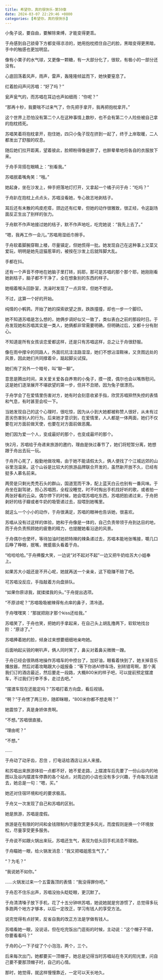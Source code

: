 ```yaml
---
title: 希望你，真的很快乐-第59章
date: 2024-03-07 22:29:46 +0800
categories: [希望你，真的很快乐]
---
```


小兔子说，要自由，要解除束缚，才能变得更乖。

于舟感到自己锁骨下方都变得凉凉的，她用抱枕捂住自己的脸，黑暗变得更黑暗，手中的触感也更加明显。

像有小栗子的水气球，又更像一颗糖，有一大部分化了，很软，有极小的一部分还没有。

心底回荡着风声，雨声，雷声，轰隆隆倾盆而下，她快要窒息了。

红着脸闷声问苏唱：“好了吗？”

瓮声瓮气的，而苏唱在耳边也声如细雨：“你呢？”

“那再十秒，我要喘不过来气了，你先把手拿开，我再把抱枕拿开。”

这个世界上恐怕没有第二个人在这种事情上数秒，也不会有第二个人险些被自己拿的抱枕捂死。

苏唱笑着将抱枕拿开，抱住她，四只小兔子现在挤到一起了，终于上岸取暖，二人都发出了舒服的叹息。

随后她们拉开距离，望着彼此，脸颊粉得像是醉了，也醉晕晕地将各自的衣服放下来。

于舟手背搭在眼睛上：“别看我。”

苏唱抿着嘴角笑：“哦。”

她起身，坐在沙发上，伸手把落地灯打开，又拿起一个橘子问于舟：“吃吗？”

于舟趴在抱枕上点点头，苏唱没看她，专心致志地剥桔子。

耳后还有未散的鸡皮疙瘩，颈边还有红晕，但她的动作很雅致，很正经，令这副场面反正生出了别样的张力。

于舟默不作声地接过她的桔子，默不作声地吃，吃完她说：“我先上去了。”

“嗯，我再工作一会儿。”苏唱用湿纸巾擦手。

于舟软着脚腕穿鞋上楼，尽量镇定，但她慌得一批。她发现自己在这种事上又菜又爱玩，明明是她先逗猫惹草的，被按在沙发上后就阵脚大乱。

手都在抖。

还有一个声音不停地在她脑子里打转，妈耶，那可是苏唱的那个那个耶，她刚刚看她剥桔子，脑子都不干净了，全在想象别的东西的样子。

她咽着喉头回卧室，洗澡时发现了一点异常，但她不想说。

不过，这算一个好的开始。

纯情的小鹌鹑，开始了她的探索欲望之旅，跌跌撞撞，却也一步一个脚印。

她不知道苏唱是怎么想的，她俩步调好似又一致了，类似表白之前的那段时日。于舟发现她和苏唱其实是一类人，她俩都非常需要明确，但明确过后，又都十分有耐心。

不知道是所有女孩谈恋爱都这样，还是只有苏唱这样，总之让于舟很舒服。

像在雨中撑伞的同路人，外面坑坑洼洼路湿湿，她们不想沾湿鞋袜，又贪图远处的风景，因此她们共同撑着伞，踮起脚尖试探。

她们有了另外一个暗号，叫“聊一聊”。

意思是腾出时间，来关爱关爱各自养育的小兔子，摸一摸，偶尔也会以嘴唇慰问。这是她们逐渐展开不堪欲望的第一步，但并不丑陋，因为兔子很漂亮。

于舟学会了在爱情里伤害对方，她有时会刻意收紧手指，欣赏苏唱猝然失控的表情和气息，有时甚至会咬一下。

当她发现自己的这个心理时，很吃惊，因为从小到大她都被称赞人很好，从未有过恶劣伤害别人的行为。后来她才意识到，在爱情里，人人都是一体两面，她们不仅要在对方面前做天使，也要在对方面前做恶魔。

她们因为爱一个人，变成最好的那个，也变成最坏的那个。

快2月，苏唱给于舟递来旅游的邀约，理由是快过春节了，她们将短暂分离，她想跟于舟出去玩一玩。

于舟开心死了，殷勤地做攻略，由于她不能请假太久，俩人便找了个江城远郊的山谷里泡温泉。这个山谷是比较大的旅游品牌联合开发的，虽然新开放不久，已经有挺多人慕名前来。

两旁是只剩光秃秃石头的群山，国道宽而干净，配上蓝天白云也别有一番风味。于舟坐在副驾驶，担心苏唱困，全程没睡觉，时不时掏出手机找好听的歌，或者拍一两张好看的云朵。偶尔停下的时候，她会喂苏唱吃东西，苏唱把脸递过来，于舟把剥好的桔子瓣或者牛奶的吸管递过去，投喂到她嘴里。

就这么一个小小的动作，于舟很满足，苏唱的眼神也告诉她，很喜欢。

苏唱从没有过这样的体验，她和于舟像是一体的，自己负责带领于舟到达目的地，而于舟负责照顾她的疲惫的精力，也提醒她看沿途的风景。

于舟偶尔也使坏，等待加油时她把特辣的辣条递过去，苏唱本能地张嘴接，嚼几口后睁了睁眼，抿嘴，微蹙眉头看着于舟。

“哈哈哈哈。”于舟捧腹大笑，一边说“对不起对不起”一边又把牛奶给苏大小姐奉上。

如果苏大小姐还是不开心呢，她就再送一个亲亲，这下稳赚不赔了吧。

可苏唱没反应，手指敲着方向盘排队。

“如果你原谅我，就揉揉我的头。”于舟提出选项。

“不原谅呢？”苏唱吸吸被辣得有点痒的鼻子，清冷道。

于舟嘿嘿笑：“那就把刚才那个kiss还给我。”

苏唱笑了，于舟也笑，把她的手拿起来，在自己头上胡乱撸两下，软软地找台阶：“原谅了。”

苏唱捧着她的脸，倾身过来想要细细地亲吻她。

后面响起尖锐的喇叭声，俩人同时笑了，鼻尖对着鼻尖微微一蹭。

于舟已经会很熟练地操作苏唱车的中控台了，加好油，眼看着快到了，她关掉音乐播放器，然后对着攻略跟大小姐报备：“等下你进A1停车场，别转错弯啊，那个离我们订的酒店最近，然后要走一段路，大概800米的样子吧，可以提前预定摆渡车，不过我们行李不多，走过去吧。”

“摆渡车现在还能定吗？”苏唱打着方向盘，看后视镜。

“啊？”于舟愣了两三秒，随即眯眼，“800米你都不想走啊？”

她震惊了，真是身娇体贵啊。

“不想。”苏唱很直接。

“理由呢？”

“不想。”

……

于舟动了动牙齿，忍住 ，打电话给酒店让派人来接。

和苏唱出来旅游体验一点都不好，她不爱走路，上摆渡车后先要了一份山谷内的地图以及谷内摆渡车停靠的各个站点，对周边的小店也没有多少兴趣，于舟每次钻进去，她总是一句：“嗯，买。”

她还对住宿环境和吃的要求极高。

于舟又一次发现了自己和苏唱的区别。

她是旅游，苏唱是度假。

旅游是在有限的时间和金钱限制内尽量欣赏更多风光，而度假则是换一个环境放松，尽量享受更多服务。

于舟说不如跟火锅出来玩，苏唱还生气，表现为低头回手机消息不理她。

于舟瞄她一眼，给火锅发消息：“我又把唱姐惹生气了。”

“？为毛？”

“我说她不如你。”

……火锅发过来一个五雷轰顶的表情：“我没得罪你吧。”

于舟忍不住乐出声，苏唱没抬头眨眨眼，更沉默了。

于舟清清嗓子放下手机，花了十五分钟哄苏唱，她说她就是穷游惯了，总觉得多玩多跑两个地方才够本，以后一定改正，学习有钱人的享受方法。

说完觉得有点好笑，反省自我的改正方法是学做有钱人。

苏唱看她一眼，没说话，但在吃完饭出门逛街的时候，主动说：“这个帽子不错，你要看看吗？”

于舟的心一下子绽了个小泡泡，两个，三个。

后来每次出门，她都要买一顶帽子，她总是记得当时苏唱站在冬天的阳光里，问自己要不要那顶帽子时，自己的心情。

那时，她觉得，就这样慢慢靠近，一定可以天长地久。

